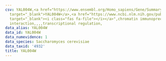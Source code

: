 ```yaml
---
csv: YAL004W,<a href="https://www.ensembl.org/Homo_sapiens/Gene/Summary?db=core;g=YAL004W"
  target="_blank">YAL004W</a>,<a href="https://www.ncbi.nlm.nih.gov/pubmed/12399584"
  target="_blank"><i class="fas fa-file"></i></a>",chromatin immunoprecipitation assay,direct
  interaction,,,,transcriptional regulation,
data_alias: YAL004W
data_id: YAL004W
data_numevidence: 1
data_species: Saccharomyces cerevisiae
data_taxid: '4932'
title: YAL004W
---
```

